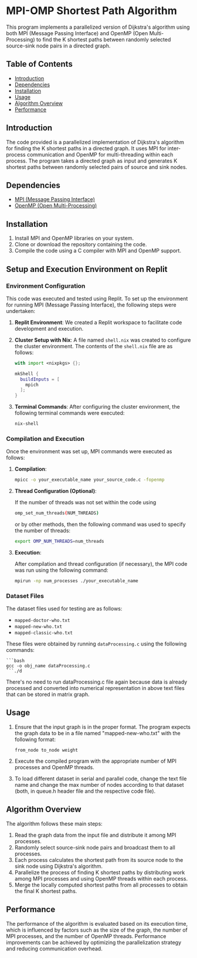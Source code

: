 # MPI-OMP Shortest Path Algorithm

This program implements a parallelized version of Dijkstra's algorithm using both MPI (Message Passing Interface) and OpenMP (Open Multi-Processing) to find the K shortest paths between randomly selected source-sink node pairs in a directed graph.

## Table of Contents

- [Introduction](#introduction)
- [Dependencies](#dependencies)
- [Installation](#installation)
- [Usage](#usage)
- [Algorithm Overview](#algorithm-overview)
- [Performance](#performance)

## Introduction

The code provided is a parallelized implementation of Dijkstra's algorithm for finding the K shortest paths in a directed graph. It uses MPI for inter-process communication and OpenMP for multi-threading within each process. The program takes a directed graph as input and generates K shortest paths between randomly selected pairs of source and sink nodes.

## Dependencies

- [MPI (Message Passing Interface)](https://docs.open-mpi.org/en/v5.0.x/)
- [OpenMP (Open Multi-Processing)](https://www.openmp.org/resources/refguides/)

## Installation

1. Install MPI and OpenMP libraries on your system.
2. Clone or download the repository containing the code.
3. Compile the code using a C compiler with MPI and OpenMP support.

## Setup and Execution Environment on Replit

### Environment Configuration

This code was executed and tested using Replit. To set up the environment for running MPI (Message Passing Interface), the following steps were undertaken:

1. **Replit Environment**: We created a Replit workspace to facilitate code development and execution.

2. **Cluster Setup with Nix**: A file named `shell.nix` was created to configure the cluster environment. The contents of the `shell.nix` file are as follows:

    ```nix
    with import <nixpkgs> {};

    mkShell {
      buildInputs = [
        mpich
      ];
    }
    ```

3. **Terminal Commands**: After configuring the cluster environment, the following terminal commands were executed:

    ```bash
    nix-shell
    ```

### Compilation and Execution

Once the environment was set up, MPI commands were executed as follows:

1. **Compilation**:
   
   ```bash
   mpicc -o your_executable_name your_source_code.c -fopenmp 
   ```

2. **Thread Configuration (Optional)**:

   If the number of threads was not set within the code using  

   ```bash
   omp_set_num_threads(NUM_THREADS)
   ```

   or by other methods, then the following command was used to specify the number of threads:

   ```bash
   export OMP_NUM_THREADS=num_threads
   ```

3. **Execution**:

   After compilation and thread configuration (if necessary), the MPI code was run using the following 
   command:

   ```bash
   mpirun -np num_processes ./your_executable_name
   ```

### Dataset Files

The dataset files used for testing are as follows:

- `mapped-doctor-who.txt`
- `mapped-new-who.txt`
- `mapped-classic-who.txt`

These files were obtained by running `dataProcessing.c` using the following commands:

    ```bash
    gcc -o obj_name dataProcessing.c
    ```./d

There's no need to run dataProcessing.c file again because data is already processed and converted into numerical representation in above text files that can be stored in matrix graph.

## Usage

1. Ensure that the input graph is in the proper format. The program expects the graph data to be in a file named "mapped-new-who.txt" with the following format:

    ```
    from_node to_node weight
    ```
2. Execute the compiled program with the appropriate number of MPI processes and OpenMP threads.

3. To load different dataset in serial and parallel code, change the text file name and change the max number of nodes according to that dataset (both, in queue.h header file and the respective code file).
 

## Algorithm Overview

The algorithm follows these main steps:

1. Read the graph data from the input file and distribute it among MPI processes.
2. Randomly select source-sink node pairs and broadcast them to all processes.
3. Each process calculates the shortest path from its source node to the sink node using Dijkstra's algorithm.
4. Parallelize the process of finding K shortest paths by distributing work among MPI processes and using OpenMP threads within each process.
5. Merge the locally computed shortest paths from all processes to obtain the final K shortest paths.

## Performance

The performance of the algorithm is evaluated based on its execution time, which is influenced by factors such as the size of the graph, the number of MPI processes, and the number of OpenMP threads. Performance improvements can be achieved by optimizing the parallelization strategy and reducing communication overhead.
